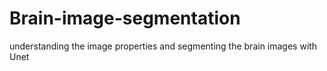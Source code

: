 # Brain-image-segmentation

understanding the image properties and 
segmenting the brain images with Unet

